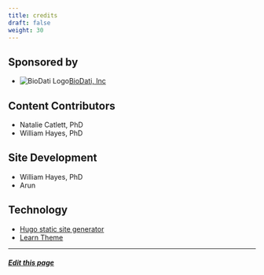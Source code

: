 ```yaml
---
title: credits
draft: false
weight: 30
---
```


## Sponsored by

* ![BioDati Logo](https://media.biodati.com/images/logo_biodati-150x58.png)[BioDati, Inc](https://biodati.com)

## Content Contributors

* Natalie Catlett, PhD
* William Hayes, PhD

## Site Development

* William Hayes, PhD
* Arun


## Technology

* [Hugo static site generator](https://gohugo.io/)
* [Learn Theme](https://themes.gohugo.io/hugo-theme-learn/)

---
##### [Edit this page](https://github.com/belbio/bel_lang_ws/edit/master/content/credits.md)
